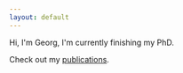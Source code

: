 ```yaml
---
layout: default
---
```


Hi, I'm Georg, I'm currently finishing my PhD.

Check out my [publications](./about/pub/).
